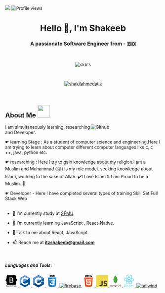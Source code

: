 ![](https://media-exp1.licdn.com/dms/image/C5616AQFQAsb2A7Rcow/profile-displaybackgroundimage-shrink_350_1400/0/1634615838111?e=1671667200&v=beta&t=2ZTNSN-i-71QMKLV7tJRsPrXPv_xEk1lKQw3vr1aLRU)
![Profile views](https://gpvc.arturio.dev/itzshakeeb)  

<h1 align="center">Hello 👋, I'm Shakeeb</h1>
<h3 align="center">A passionate Software Engineer from - 🇧🇩</h3>  <br>


 <p align="center"><img align="center" src="https://github-readme-streak-stats.herokuapp.com/?user=itzshakeeb&" alt="skb's" /></p>
 <br>
 
<p align="center"> <a href="https://github.com/shakilahmedatik/github-profile-trophy"><img src="https://github-profile-trophy.vercel.app/?username=itzshakeeb&row=1&column=6&theme=onedark" alt="shakilahmedatik" /></a> </p>  <br>



 <h2> About Me  <img src = "https://media2.giphy.com/media/ZGHpWzdOEkMKtwLqdc/giphy.gif?cid=ecf05e47a0n3gi1bfqntqmob8g9aid1oyj2wr3ds3mg700bl&rid=giphy.gif" width="40px" height="40px"></h2>
 <img width="45%" align="right" alt="Github" src="https://www.successsensation.com/wp-content/uploads/2021/02/b1.3.gif" />

 
 
I am simultaneously learning, researching and Developer.

☛ learning Stage : As a student of computer science and engineering.Here I am trying to learn about computer different computer languages ​​like c, c ++, java, python etc.

☛ researching : Here I try to gain knowledge about my religion.I am a Muslim and Muhammad (ﷺ) is my role model. seeking knowledge about Islam, working fo the sake of Allah. ✔️I Love Islam & I am Proud to be a Muslim. 🕋

☛ Developer - Here I have completed several types of training
Skill Set Full Stack Web  <br> <br>



- 🔭 I’m currently study at [SFMU](https://www.sfmu.edu.bd) 

- 🌱 I’m currently learning  JavaScript , React-Native.

- 💬 Talk to me about React, JavaScript.
 - 📫 Reach me at **itzshakeeb@gmail.com**  

 <br> 
<h5 align="left">Languages and Tools:</h5>  
<p align="left"> <a href="https://getbootstrap.com" target="_blank" rel="noreferrer"> <img src="https://raw.githubusercontent.com/devicons/devicon/master/icons/bootstrap/bootstrap-plain-wordmark.svg" alt="bootstrap" width="40" height="40"/> </a> <a href="https://www.cprogramming.com/" target="_blank" rel="noreferrer"> <img src="https://raw.githubusercontent.com/devicons/devicon/master/icons/c/c-original.svg" alt="c" width="40" height="40"/> </a> <a href="https://www.w3schools.com/cpp/" target="_blank" rel="noreferrer"> <img src="https://raw.githubusercontent.com/devicons/devicon/master/icons/cplusplus/cplusplus-original.svg" alt="cplusplus" width="40" height="40"/> </a> <a href="https://www.w3schools.com/css/" target="_blank" rel="noreferrer"> <img src="https://raw.githubusercontent.com/devicons/devicon/master/icons/css3/css3-original-wordmark.svg" alt="css3" width="40" height="40"/> </a> <a href="https://firebase.google.com/" target="_blank" rel="noreferrer"> <img src="https://www.vectorlogo.zone/logos/firebase/firebase-icon.svg" alt="firebase" width="40" height="40"/> </a> <a href="https://www.w3.org/html/" target="_blank" rel="noreferrer"> <img src="https://raw.githubusercontent.com/devicons/devicon/master/icons/html5/html5-original-wordmark.svg" alt="html5" width="40" height="40"/> </a> <a href="https://developer.mozilla.org/en-US/docs/Web/JavaScript" target="_blank" rel="noreferrer"> <img src="https://raw.githubusercontent.com/devicons/devicon/master/icons/javascript/javascript-original.svg" alt="javascript" width="40" height="40"/> </a> <a href="https://www.mongodb.com/" target="_blank" rel="noreferrer"> <img src="https://raw.githubusercontent.com/devicons/devicon/master/icons/mongodb/mongodb-original-wordmark.svg" alt="mongodb" width="40" height="40"/> </a> <a href="https://reactjs.org/" target="_blank" rel="noreferrer"> <img src="https://raw.githubusercontent.com/devicons/devicon/master/icons/react/react-original-wordmark.svg" alt="react" width="40" height="40"/> </a> <a href="https://tailwindcss.com/" target="_blank" rel="noreferrer"> <img src="https://www.vectorlogo.zone/logos/tailwindcss/tailwindcss-icon.svg" alt="tailwind" width="40" height="40"/> </a> </p>



